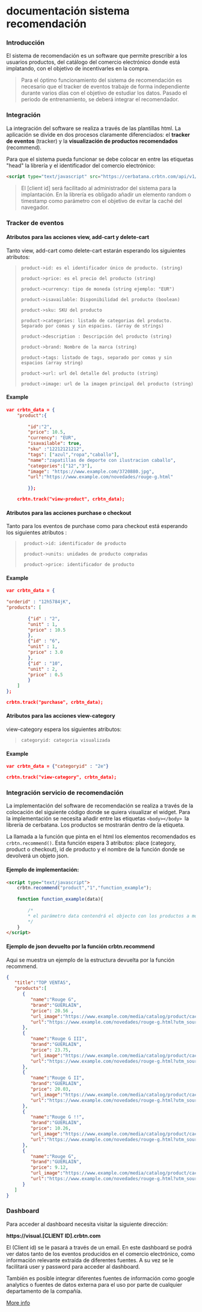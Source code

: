 

# documentación sistema recomendación

### Introducción

El sistema de recomendación es un software que permite prescribir a los usuarios productos, del catálogo del comercio electrónico donde está implatando, con el objetivo de incentivarles en la compra. 

> Para el óptimo funcionamiento del sistema de recomendación es necesario que el tracker de eventos trabaje de forma independiente durante varios días con el objetivo de estudiar los datos. Pasado el periodo de entrenamiento, se deberá integrar el recomendador. 

### Integración

La integración del software se realiza a través de las plantillas html. La aplicación se divide en dos procesos claramente diferenciados: el **tracker de eventos** (tracker) y la **visualización de productos recomendados** (recommend).

Para que el sistema pueda funcionar se debe colocar en entre las etiquetas "head" la librería y el identificador del comercio electrónico:

```html
<script type="text/javascript" src="https://cerbatana.crbtn.com/api/v1/uuid?[random]&clientid=[client id]"></script>

```

> El [client id] será facilitado al administrador del sistema para la implantación. En la librería es obligado añadir un elemento random o timestamp como parámetro con el objetivo de evitar la caché del navegador.



### Tracker de eventos

#### Atributos para las acciones view, add-cart y delete-cart

Tanto view, add-cart como delete-cart estarán esperando los siguientes atributos:

> `product->id: es el identificador único de producto. (string)`
>
> `product->price: es el precio del producto (string)`
>
> `product->currency: tipo de moneda (string ejemplo: "EUR")`
>
> `product->isavailable: Disponibilidad del producto (boolean)`
>
> `product->sku: SKU del producto`
>
> `product->categories: listado de categorias del producto. Separado por comas y sin espacios. (array de strings)`
>
> `product->description : Descripción del producto (string)`
>
> `product->brand: Nombre de la marca (string)`
>
> `product->tags: listado de tags, separado por comas y sin espacios (array string)`
>
> `product->url: url del detalle del producto (string) `
>
> `product->image: url de la imagen principal del producto (string)`

#### Example

```json
var crbtn_data = {         
    "product":{
        
        "id":"2",                 
        "price": 10.5,                 
        "currency": "EUR",                
        "isavailable": true,                 
        "sku" :"12212121212",                 
        "tags": ["azul","ropa","caballo"],                 
        "name":"zapatillas de deporte con ilustracion caballo",
        "categories":["12","3"],             
        "image": "https://www.example.com/3720880.jpg",                
        "url":"https://www.example.com/novedades/rouge-g.html"
        
        }};

    crbtn.track("view-product", crbtn_data);
```

#### Atributos para las acciones purchase o checkout

Tanto para los eventos de purchase como para checkout está esperando los siguientes atributos :

>  ` product->id: identificador de producto`
>
>  ` product->units: unidades de producto compradas`
>
>  ` product->price: identificador de producto`
>
>  

#### Example

```json
var crbtn_data = { 
    
"orderid" : "12h5784jK",    
"products": [    
    
        {"id" : "2",                 
        "unit" : 1,                 
        "price" : 10.5                
        },                 
        {"id" : "6",                 
        "unit" : 1,                 
        "price" : 3.0                
        },                 
        {"id" : "10",                 
        "unit" : 2,                 
        "price" : 0.5                 
        }                 
	]
};

crbtn.track("purchase", crbtn_data);
```



#### Atributos para las acciones view-category

view-category espera los siguientes atributos:

> ` categoryid: categoria visualizada `

#### Example

```json
var crbtn_data = {"categoryid" : "2e"}

crbtn.track("view-category", crbtn_data);
```



### Integración servicio de recomendación

La implementación del software de recomendación se realiza a través de la colocación del siguiente código donde se quiera visualizar el widget. Para la implementación se necesita añadir entre las etiquetas `<body></body> `la librería de cerbatana. Los productos se mostrarán dentro de la etiqueta.

La llamada a la función que pinta en el html los elementos recomendados es `crbtn.recommend()`. Esta función espera 3 atributos: place (category, product o checkout), id de producto y el nombre de la función donde se devolverá un objeto json.

#### Ejemplo de implementación:

```html
<script type="text/javascript">
    crbtn.recommend("product","1","function_example");
    
    function function_example(data){
        
        /*
        * el parámetro data contendrá el objecto con los productos a mostrar. 
        */      
    }
</script>

```

#### Ejemplo de json devuelto por la función crbtn.recommend

Aqui se muestra un ejemplo de la estructura devuelta por la función recommend. 

```json
{  
   "title":"TOP VENTAS",
   "products":[  
      {  
         "name":"Rouge G",
         "brand":"GUERLAIN",
         "price": 20.56 ,
         "url_image":"https://www.example.com/media/catalog/product/cache/1/small_image/178x/9df78eab33525d08d6e5fb8d27136e95/3/7/3720880.jpg",
         "url":"https://www.example.com/novedades/rouge-g.html?utm_source=cerbatana"
      },
      {  
         "name":"Rouge G III",
         "brand":"GUERLAIN",
         "price": 23.75,
         "url_image":"https://www.example.com/media/catalog/product/cache/1/small_image/178x/9df78eab33525d08d6e5fb8d27136e95/3/7/3720880.jpg",
         "url":"https://www.example.com/novedades/rouge-g.html?utm_source=cerbatana"
      },
      {  
         "name":"Rouge G II",
         "brand":"GUERLAIN",
         "price": 20.03,
         "url_image":"https://www.example.com/media/catalog/product/cache/1/small_image/178x/9df78eab33525d08d6e5fb8d27136e95/3/7/3720880.jpg",
         "url":"https://www.example.com/novedades/rouge-g.html?utm_source=cerbatana"
      },
      {  
         "name":"Rouge G !!",
         "brand":"GUERLAIN",
         "price": 10.26,
         "url_image":"https://www.example.com/media/catalog/product/cache/1/small_image/178x/9df78eab33525d08d6e5fb8d27136e95/3/7/3720880.jpg",
         "url":"https://www.example.com/novedades/rouge-g.html?utm_source=cerbatana"
      },
      {  
         "name":"Rouge G",
         "brand":"GUERLAIN",
         "price": 9.12,
         "url_image":"https://www.example.com/media/catalog/product/cache/1/small_image/178x/9df78eab33525d08d6e5fb8d27136e95/3/7/3720880.jpg",
         "url":"https://www.example.com/novedades/rouge-g.html?utm_source=cerbatana"
      }
   ]
}
```



### Dashboard

Para acceder al dashboard necesita visitar la siguiente dirección:

**https://visual.[CLIENT ID].crbtn.com**

El (Client id) se le pasará a través de un email. En este dashboard se podrá ver datos tanto de los eventos producidos en el comercio electrónico, como información relevante extraída de diferentes fuentes. A su vez se le facilitará user y password para acceder al dashboard.

También es posible integrar diferentes fuentes de información como google analytics o fuentes de datos externa para el uso por parte de cualquier departamento de la compañía.

[More info](https://www.tribeclick.com/index.php/contacto/) 